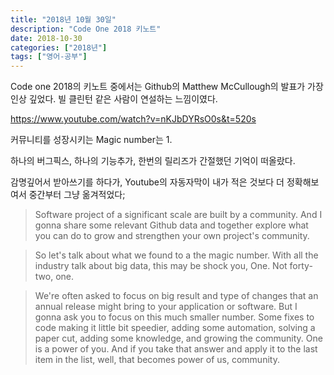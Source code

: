 ```yaml
---
title: "2018년 10월 30일"
description: "Code One 2018 키노트"
date: 2018-10-30
categories: ["2018년"]
tags: ["영어-공부"]
---
```


Code one 2018의 키노트 중에서는 Github의 Matthew McCullough의 발표가 가장 인상 깊었다. 빌 클린턴 같은 사람이 연설하는 느낌이였다.

https://www.youtube.com/watch?v=nKJbDYRsO0s&t=520s

커뮤니티를 성장시키는 Magic number는 1.

하나의 버그픽스, 하나의 기능추가, 한번의 릴리즈가 간절했던 기억이 떠올랐다.

감명깊어서 받아쓰기를 하다가, Youtube의 자동자막이 내가 적은 것보다 더 정확해보여서 중간부터 그냥 옮겨적었다;

> Software project of a significant scale are built by a community. And I gonna share some relevant Github data and together explore what you can do to grow and strengthen your own project's community.

> So let's talk about what we found to a the magic number. With all the industry talk about big data, this may be shock you, One. Not forty-two, one.

> We're often asked to focus on big result and type of changes that an annual release might bring to your application or software. But I gonna ask you to focus on this much smaller number. Some fixes to code making it little bit speedier, adding some automation, solving a paper cut, adding some knowledge, and growing the community. One is a power of you. And if you take that answer and apply it to the last item in the list, well, that becomes power of us, community.
